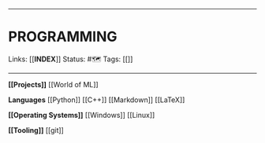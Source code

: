
___
# PROGRAMMING
Links: [[__INDEX__]]
Status: #🗺️ 
Tags: [[]]
<!--- Created on: 2023.08.17, 23:56 --->
___

**[[Projects]]**
	[[World of ML]]

**Languages**
	[[Python]]
	[[C++]]
	[[Markdown]]
	[[LaTeX]]

**[[Operating Systems]]**
	[[Windows]]
	[[Linux]]

**[[Tooling]]**
	[[git]]